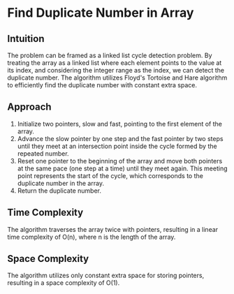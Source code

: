 # Find Duplicate Number in Array

## Intuition
The problem can be framed as a linked list cycle detection problem. By treating the array as a linked list where each element points to the value at its index, and considering the integer range as the index, we can detect the duplicate number. The algorithm utilizes Floyd's Tortoise and Hare algorithm to efficiently find the duplicate number with constant extra space.

## Approach
1. Initialize two pointers, slow and fast, pointing to the first element of the array.
2. Advance the slow pointer by one step and the fast pointer by two steps until they meet at an intersection point inside the cycle formed by the repeated number.
3. Reset one pointer to the beginning of the array and move both pointers at the same pace (one step at a time) until they meet again. This meeting point represents the start of the cycle, which corresponds to the duplicate number in the array.
4. Return the duplicate number.

## Time Complexity
The algorithm traverses the array twice with pointers, resulting in a linear time complexity of O(n), where n is the length of the array.

## Space Complexity
The algorithm utilizes only constant extra space for storing pointers, resulting in a space complexity of O(1).

